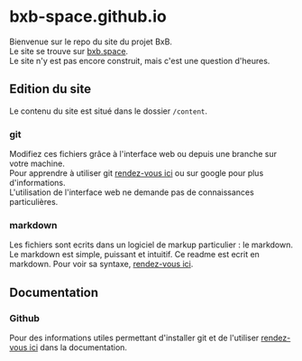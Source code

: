 # bxb-space.github.io
Bienvenue sur le repo du site du projet BxB.  
Le site se trouve sur [bxb.space](http://www.bxb.space).  
Le site n'y est pas encore construit, mais c'est une question d'heures.


## Edition du site
Le contenu du site est situé dans le dossier `/content`.  

### git
Modifiez ces fichiers grâce à l'interface web ou depuis une branche sur votre machine.  
Pour apprendre à utiliser git [rendez-vous ici](/documentation/github.md) ou sur google pour plus d'informations.  
L'utilisation de l'interface web ne demande pas de connaissances particulières.  


### markdown
Les fichiers sont ecrits dans un logiciel de markup particulier : le markdown.
Le markdown est simple, puissant et intuitif. Ce readme est ecrit en markdown.
Pour voir sa syntaxe, [rendez-vous ici](/documentation/markdown.md).



## Documentation
### Github
Pour des informations utiles permettant d'installer git et de l'utiliser [rendez-vous ici](/documentation/github.md) dans la documentation.
